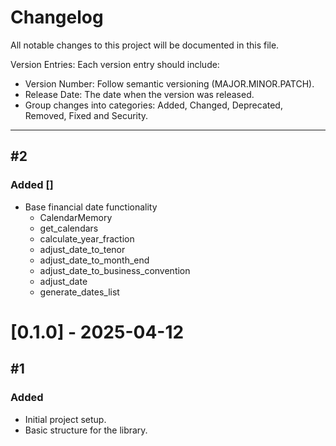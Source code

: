 # Changelog

All notable changes to this project will be documented in this file.

Version Entries: Each version entry should include:

-    Version Number: Follow semantic versioning (MAJOR.MINOR.PATCH).
-    Release Date: The date when the version was released.
-    Group changes into categories: Added, Changed, Deprecated, Removed, Fixed and Security.

---

## #2
### Added []
- Base financial date functionality
    - CalendarMemory
    - get_calendars
    - calculate_year_fraction
    - adjust_date_to_tenor
    - adjust_date_to_month_end
    - adjust_date_to_business_convention
    - adjust_date
    - generate_dates_list

# [0.1.0] - 2025-04-12
## #1 
### Added
- Initial project setup.
- Basic structure for the library.